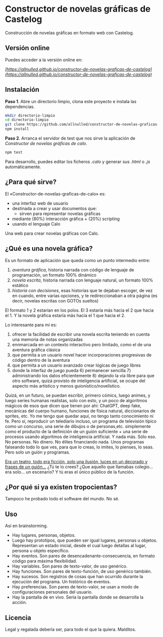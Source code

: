 # Constructor de novelas gráficas de Castelog

Construcción de novelas gráficas en formato web con Castelog.

## Versión online

Puedes acceder a la versión online en:

*[https://allnulled.github.io/constructor-de-novelas-graficas-de-castelog](https://allnulled.github.io/constructor-de-novelas-graficas-de-castelog)*

## Instalación

**Paso 1**. Abre un directorio limpio, clona este proyecto e instala las dependencias.

```sh
mkdir directorio-limpio
cd directorio-limpio
git clone https://github.com/allnulled/constructor-de-novelas-graficas-de-castelog.git .
npm install
```

**Paso 2**. Arranca el servidor de test que nos sirve la aplicación de *Constructor de novelas gráficas de calo*.

```sh
npm test
```

Para desarrollo, puedes editar los ficheros *.calo* y generar sus *.html* o *.js* automáticamente.

## ¿Para qué sirve?

El «Constructor-de-novelas-graficas-de-calo» es:
  - una interfaz web de usuario
  - destinada a crear y usar documentos que:
    - sirven para representar novelas gráficas
  - mediante (80%) interacción gráfica + (20%) scripting
  - usando el lenguaje Calo

Una web para crear novelas gráficas con Calo.

## ¿Qué es una novela gráfica?

Es un formato de aplicación que queda como un punto intermedio entre:
  1) *aventura gráfica*, historia narrada con código de lenguaje de programación, un formato 100% dinámico
  2) *novela escrita*, historia narrada con lenguaje natural, un formato 100% estático
  3) *historia con decisiones*, esas historias que te dejaban escoger, de vez en cuando, entre varias opciones, y te redireccionaban a otra página (es decir, novelas escritas con GOTOs sueltos)

El formato 1 y 2 estarían en los polos. El 3 estaría más hacia el 2 que hacia el 1. Y la novela gráfica estaría más hacia el 1 que hacia el 2.

Lo interesante para mí es:

  1) ofrecer la facilidad de escribir una novela escrita teniendo en cuenta una memoria de notas organizadas
  2) ennmarcada en un contexto interactivo pero limitado, como el de una aventura gráfica clásica
  3) que permita a un usuario novel hacer incorporaciones progresivas de código dentro de la aventura
  4) que permita a un usuario avanzado crear lógicas de juego libres
  5) donde la interfaz de juego pueda
    6) permanecer sencilla
    7) administrando los datos eficientemente
    8) dejando la vía libre para que otro software, quizá provisto de inteligencia artificial, se ocupe del aspecto más artístico y menos guionístico/novelístico.

Quizá, en un futuro, se puedan escribir, primero cómics, luego animes, y luego series humanas realistas, solo con esto, y un poco de algoritmos mágicos de esos que dicen que tienen por ahí: ChatGPT, deep fake, mecánicas del cuerpo humano, funciones de física natural, diccionarios de sprites, etc. Yo me tengo que quedar aquí, no tengo tanto conocimiento ni fe. Pero sí, reproducir un telediario incluso, un programa de televisión típico como un concurso, una serie de dibujos o de personas,etc. simplemente como el producto de la definición de un guión suficiente + una serie de procesos usando algoritmos de inteligencia artificial. Y nada más. Sólo eso. No personas. No dinero. No élites financiando nada. Unos programas falseando todo lo que ves, para que lo creas, lo imites, lo pienses, lo seas. Pero solo un guión y programas.

<a href="https://www.youtube.com/watch?v=sPnR7e1xs7M">Era un teatro, todo era ficción, solo una ilusión, luces en un decorado y frases de un guión...</a> ¿Tú te lo crees? ¿Que aquello que llamabas colegio... era solo... un escenario? Y tú eras el único público de la función.

## ¿Por qué si ya existen tropocientas?

Tampoco he probado todo el software del mundo. No sé.

## Uso

Así en brainstorming.

- Hay lugares, personas, objetos.
- Luego hay prototipos, que pueden ser igual lugares, personas u objetos. Representan un estado inicial, desde el cual luego detallas al lugar, persona u objeto específico.
- Hay eventos. Son pares de desencadenante-consecuencia, en formato código para máxima flexibilidad.
- Hay variables. Son pares de texto-valor, de uso genérico.
- Hay funciones. Son pares de texto-función, de uso genérico también.
- Hay sucesos. Son registros de cosas que han ocurrido durante la ejecución del programa. Un histórico de eventos.
- Hay preferencias. Son pares de texto-valor, se usan a modo de configuraciones personales del usuario.
- Hay la pantalla de en vivo. Sería la pantalla donde se desarrolla la acción.

## Licencia

Legal y regalada debería ser, para todo el que la quiera. Malditos.